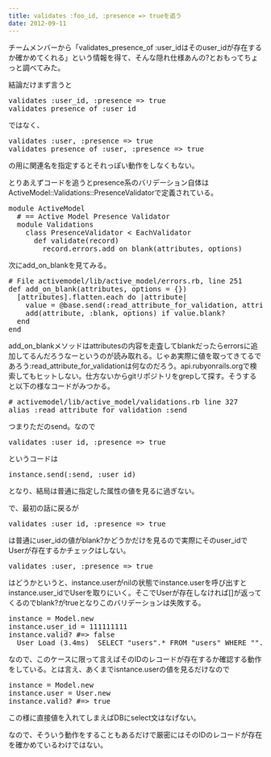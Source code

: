 ```yaml
---
title: validates :foo_id, :presence => trueを追う
date: 2012-09-11
---
```

チームメンバーから「validates_presence_of :user_idはそのuser_idが存在するか確かめてくれる」という情報を得て、そんな隠れ仕様あんの?とおもってちょっと調べてみた。

結論だけまず言うと
<pre>
validates :user_id, :presence => true
validates_presence_of :user_id
</pre>
ではなく、
<pre>
validates :user, :presence => true
validates_presence_of :user, :presence => true
</pre>
の用に関連名を指定するとそれっぽい動作をしなくもない。

とりあえずコードを追うとpresence系のバリデーション自体はActiveModel::Validations::PresenceValidatorで定義されている。

<pre>module ActiveModel
  # == Active Model Presence Validator
  module Validations
    class PresenceValidator < EachValidator
      def validate(record)
        record.errors.add_on_blank(attributes, options)
</pre>

次にadd_on_blankを見てみる。

<pre># File activemodel/lib/active_model/errors.rb, line 251
def add_on_blank(attributes, options = {})
  [attributes].flatten.each do |attribute|
    value = @base.send(:read_attribute_for_validation, attribute)
    add(attribute, :blank, options) if value.blank?
  end
end
</pre>

add_on_blankメソッドはattributesの内容を走査してblankだったらerrorsに追加してるんだろうなーというのが読み取れる。じゃあ実際に値を取ってきてるであろう:read_attribute_for_validationは何なのだろう。api.rubyonrails.orgで検索してもヒットしない。仕方ないからgitリポジトリをgrepして探す。そうすると以下の様なコードがみつかる。

<pre># activemodel/lib/active_model/validations.rb line 327
alias :read_attribute_for_validation :send
</pre>

つまりただのsend。なので

<pre>validates :user_id, :presence => true</pre>

というコードは

<pre>instance.send(:send, :user_id)</pre>

となり、結局は普通に指定した属性の値を見るに過ぎない。


で、最初の話に戻るが

<pre>
validates :user_id, :presence => true
</pre>
は普通にuser_idの値がblank?かどうかだけを見るので実際にそのuser_idでUserが存在するかチェックはしない。

<pre>
validates :user, :presence => true
</pre>

はどうかというと、instance.userがnilの状態でinstance.userを呼び出すとinstance.user_idでUserを取りにいく。そこでUserが存在しなければ[]が返ってくるのでblank?がtrueとなりこのバリデーションは失敗する。

<pre>
instance = Model.new
instance.user_id = 111111111
instance.valid? #=> false
  User Load (3.4ms)  SELECT "users".* FROM "users" WHERE ""."id" = 111111111 LIMIT 1
</pre>

なので、このケースに限って言えばそのIDのレコードが存在するか確認する動作をしている。とは言え、あくまでisntance.userの値を見るだけなので

<pre>
instance = Model.new
instance.user = User.new
instance.valid? #=> true
</pre>

この様に直接値を入れてしまえばDBにselect文はなげない。

なので、そういう動作をすることもあるだけで厳密にはそのIDのレコードが存在を確かめているわけではない。